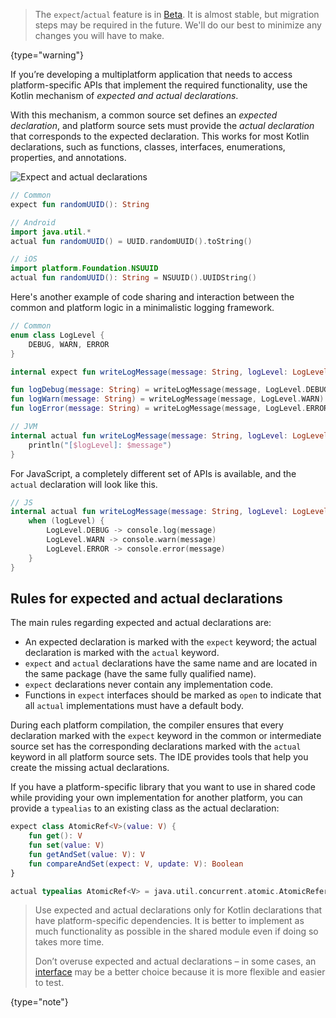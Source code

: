 [//]: # (title: Connect to platform-specific APIs)

> The `expect`/`actual` feature is in [Beta](components-stability.md). It is almost stable, but migration steps may be required in the future.
> We'll do our best to minimize any changes you will have to make.
>
{type="warning"}

If you’re developing a multiplatform application that needs to access platform-specific APIs that implement the required 
functionality, use the Kotlin mechanism of _expected and actual declarations_.

With this mechanism, a common source set defines an _expected declaration_, and platform source sets must provide the 
_actual declaration_ that corresponds to the expected declaration. This works for most Kotlin declarations, such as 
functions, classes, interfaces, enumerations, properties, and annotations.

![Expect and actual declarations](expect-actual.png)

```kotlin
// Common
expect fun randomUUID(): String
```

```kotlin
// Android
import java.util.*
actual fun randomUUID() = UUID.randomUUID().toString()
```

```kotlin
// iOS
import platform.Foundation.NSUUID
actual fun randomUUID(): String = NSUUID().UUIDString()
```

Here's another example of code sharing and interaction between the common and platform logic in a minimalistic 
logging framework. 

```kotlin
// Common
enum class LogLevel {
    DEBUG, WARN, ERROR
}

internal expect fun writeLogMessage(message: String, logLevel: LogLevel) 

fun logDebug(message: String) = writeLogMessage(message, LogLevel.DEBUG)
fun logWarn(message: String) = writeLogMessage(message, LogLevel.WARN)
fun logError(message: String) = writeLogMessage(message, LogLevel.ERROR)
```

```kotlin
// JVM
internal actual fun writeLogMessage(message: String, logLevel: LogLevel) {
    println("[$logLevel]: $message")
}
```

For JavaScript, a completely different set of APIs is available, and the `actual` declaration will look like this.

```kotlin
// JS
internal actual fun writeLogMessage(message: String, logLevel: LogLevel) {
    when (logLevel) {
        LogLevel.DEBUG -> console.log(message)
        LogLevel.WARN -> console.warn(message)
        LogLevel.ERROR -> console.error(message)
    }
}
```

## Rules for expected and actual declarations

The main rules regarding expected and actual declarations are:
* An expected declaration is marked with the `expect` keyword; the actual declaration is marked with the `actual` keyword.
* `expect` and `actual` declarations have the same name and are located in the same package (have the same fully qualified name).
* `expect` declarations never contain any implementation code.
* Functions in `expect` interfaces should be marked as `open` to indicate that all `actual` implementations must have a default body.

During each platform compilation, the compiler ensures that every declaration marked with the `expect` keyword in the common 
or intermediate source set has the corresponding declarations marked with the `actual` keyword in all platform source sets. 
The IDE provides tools that help you create the missing actual declarations.

If you have a platform-specific library that you want to use in shared code while providing your own implementation for 
another platform, you can provide a `typealias` to an existing class as the actual declaration:

```kotlin
expect class AtomicRef<V>(value: V) {
    fun get(): V
    fun set(value: V)
    fun getAndSet(value: V): V
    fun compareAndSet(expect: V, update: V): Boolean
}
```

```kotlin
actual typealias AtomicRef<V> = java.util.concurrent.atomic.AtomicReference<V>
```

> Use expected and actual declarations only for Kotlin declarations that have platform-specific 
> dependencies. It is better to implement as much functionality as possible in the shared module even if doing so takes 
> more time.
> 
> Don’t overuse expected and actual declarations – in some cases, an [interface](interfaces.md) may be a better choice 
> because it is more flexible and easier to test.
>
{type="note"}